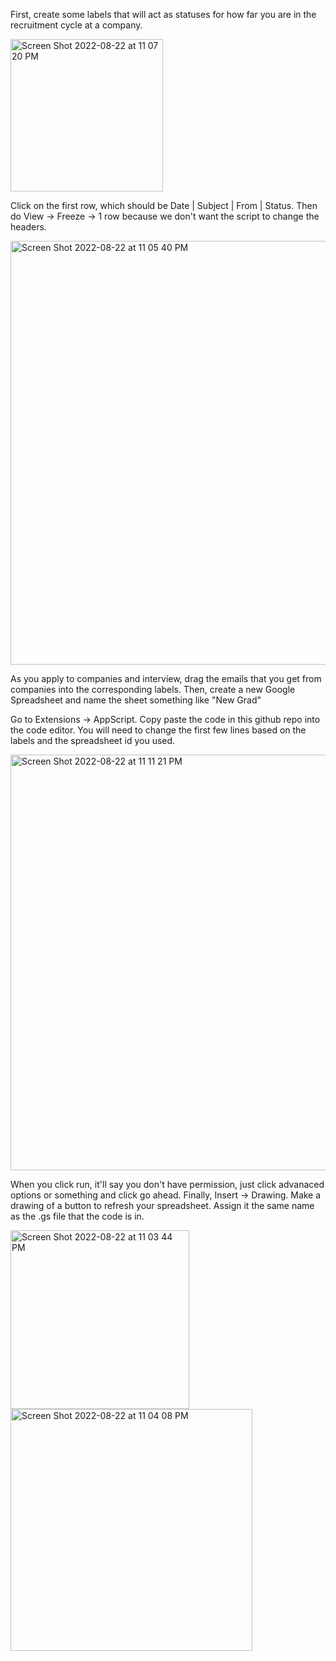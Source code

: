 First, create some labels that will act as statuses for how far you are in the recruitment cycle at a company. 

<img width="244" alt="Screen Shot 2022-08-22 at 11 07 20 PM" src="https://user-images.githubusercontent.com/59813280/186082674-784e8753-679a-48f2-96e3-5586bbd2094d.png">

Click on the first row, which should be Date | Subject | From | Status. Then do View -> Freeze -> 1 row because we don't want the script to change the headers.

<img width="678" alt="Screen Shot 2022-08-22 at 11 05 40 PM" src="https://user-images.githubusercontent.com/59813280/186082982-7e990b65-64b2-4b20-af03-639996185488.png">


As you apply to companies and interview, drag the emails that you get from companies into the corresponding labels. 
Then, create a new Google Spreadsheet and name the sheet something like "New Grad"

Go to Extensions -> AppScript. Copy paste the code in this github repo into the code editor. You will need to change the first few lines based on the labels and the spreadsheet id you used. 

<img width="665" alt="Screen Shot 2022-08-22 at 11 11 21 PM" src="https://user-images.githubusercontent.com/59813280/186083402-5ee73d3a-c903-4f8a-a529-84eee7ee44b4.png">


When you click run, it'll say you don't have permission, just click advanaced options or something and click go ahead.
Finally, Insert -> Drawing. Make a drawing of a button to refresh your spreadsheet. Assign it the same name as the .gs file that the code is in. 


<img width="286" alt="Screen Shot 2022-08-22 at 11 03 44 PM" src="https://user-images.githubusercontent.com/59813280/186082091-b04cc2a6-cb12-4a99-a663-5086f04974be.png">
<img width="387" alt="Screen Shot 2022-08-22 at 11 04 08 PM" src="https://user-images.githubusercontent.com/59813280/186082158-d656ff16-a158-43be-8972-33449b2aeea3.png">
